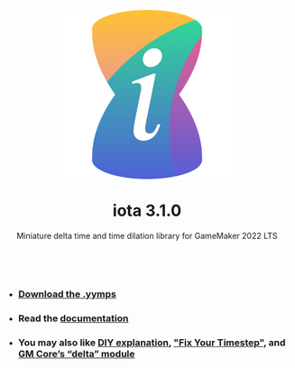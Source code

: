<p align="center"><img src="https://raw.githubusercontent.com/JujuAdams/iota/master/LOGO.png" style="display:block; margin:auto; width:300px"></p>
<h1 align="center">iota 3.1.0</h1>

<p align="center">Miniature delta time and time dilation library for GameMaker 2022 LTS</p>

&nbsp;

&nbsp;

- ### [Download the .yymps](https://github.com/JujuAdams/iota/releases/)
- ### Read the [documentation](http://jujuadams.github.io/iota)
- ### You may also like [DIY explanation](https://csanyk.com/2018/08/gamemaker-tutorial-delta-time/), ["Fix Your Timestep"](https://github.com/GameMakerDiscord/fix-your-timestep), and [GM Core’s “delta” module](https://github.com/gm-core/delta)

